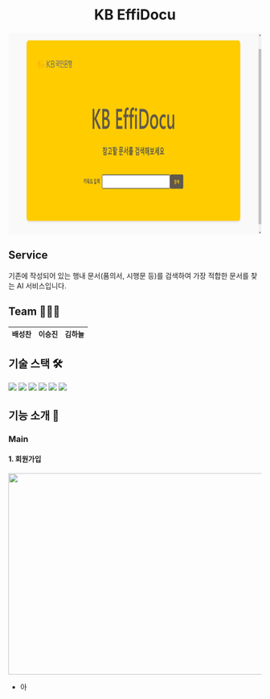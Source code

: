 <h1 align="middle">KB EffiDocu</h1>

<p align="center"><img src="./exec/메인 화면.png" align="middle" width="800" height="400"/></p>

## Service

기존에 작성되어 있는 행내 문서(품의서, 시행문 등)를 검색하여 가장 적합한 문서를 찾는 AI 서비스입니다.

## Team 👩‍👦‍👦

|                                 배성찬                                 |                                  이승진                                   |                                    김하늘                                    |
| :--------------------------------------------------------------------: | :-----------------------------------------------------------------------: | :-------------------------------------------------------------------------: |

## 기술 스택 🛠️

<img src="https://img.shields.io/badge/Python-3776AB?style=for-the-badge&logo=python&logoColor=white">
<img src="https://img.shields.io/badge/PyTorch-EE4C2C?style=for-the-badge&logo=pytorch&logoColor=white">
<img src="https://img.shields.io/badge/scikitlearn-F7931E?style=for-the-badge&logo=scikitlearn&logoColor=white">
<img src="https://img.shields.io/badge/Flask-000000?style=for-the-badge&logo=flask&logoColor=white">
<img src="https://img.shields.io/badge/html5-E34F26?style=for-the-badge&logo=html5&logoColor=white">
<img src="https://img.shields.io/badge/css-1572B6?style=for-the-badge&logo=css3&logoColor=white">

## 기능 소개 🧰 

### Main

#### 1. 회원가입

<p align="center"><img src="./exec/프로토타입 GIF파일.gif" align="middle" width="800" height="400"/></p>

- 아
